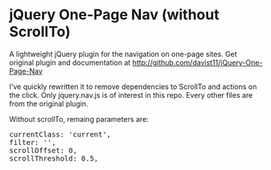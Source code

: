 # jQuery One-Page Nav (without ScrollTo)
A lightweight jQuery plugin for the navigation on one-page sites.
Get original plugin and documentation at http://github.com/davist11/jQuery-One-Page-Nav

I've quickly rewritten it to remove dependencies to ScrollTo and actions on the click.
Only jquery.nav.js is of interest in this repo. Every other files are from the original plugin.

Without scrollTo, remaing parameters are:
<pre>
currentClass: 'current',
filter: '',
scrollOffset: 0,
scrollThreshold: 0.5,
</pre>